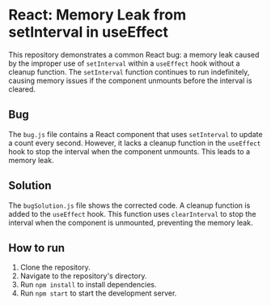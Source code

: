 # React: Memory Leak from setInterval in useEffect

This repository demonstrates a common React bug: a memory leak caused by the improper use of `setInterval` within a `useEffect` hook without a cleanup function.  The `setInterval` function continues to run indefinitely, causing memory issues if the component unmounts before the interval is cleared.

## Bug

The `bug.js` file contains a React component that uses `setInterval` to update a count every second. However, it lacks a cleanup function in the `useEffect` hook to stop the interval when the component unmounts. This leads to a memory leak.

## Solution

The `bugSolution.js` file shows the corrected code.  A cleanup function is added to the `useEffect` hook. This function uses `clearInterval` to stop the interval when the component is unmounted, preventing the memory leak.

## How to run

1. Clone the repository.
2. Navigate to the repository's directory.
3. Run `npm install` to install dependencies.
4. Run `npm start` to start the development server.